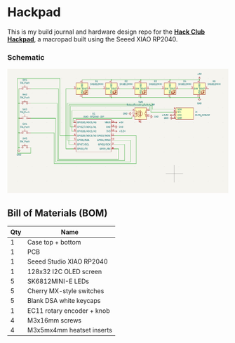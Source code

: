 # Hackpad

This is my build journal and hardware design repo for the **[Hack Club Hackpad](https://hackpad.hackclub.com/)**, a macropad built using the Seeed XIAO RP2040.

### Schematic
![Schematic](assets/schematic.png)

## Bill of Materials (BOM)

| Qty | Name                       |
| --- | -------------------------- |
| 1   | Case top + bottom          |
| 1   | PCB                        |
| 1   | Seeed Studio XIAO RP2040   |
| 1   | 128x32 I2C OLED screen     |
| 5   | SK6812MINI-E LEDs          |
| 5   | Cherry MX-style switches   |
| 5   | Blank DSA white keycaps    |
| 1   | EC11 rotary encoder + knob |
| 4   | M3x16mm screws             |
| 4   | M3x5mx4mm heatset inserts  |
